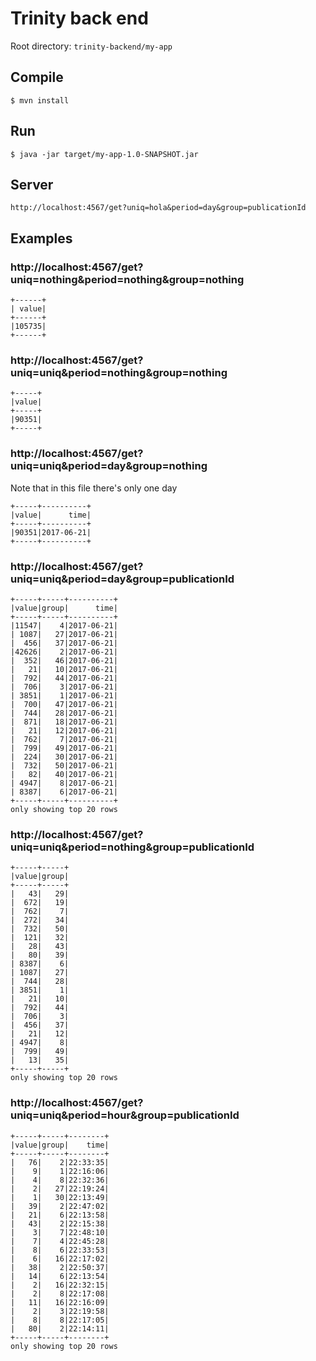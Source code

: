 # Trinity back end

Root directory: `trinity-backend/my-app`

## Compile

`$ mvn install`

## Run

`$ java -jar target/my-app-1.0-SNAPSHOT.jar`

## Server

`http://localhost:4567/get?uniq=hola&period=day&group=publicationId`

## Examples

### http://localhost:4567/get?uniq=nothing&period=nothing&group=nothing
```
+------+
| value|
+------+
|105735|
+------+
```

### http://localhost:4567/get?uniq=uniq&period=nothing&group=nothing
```
+-----+
|value|
+-----+
|90351|
+-----+
```

### http://localhost:4567/get?uniq=uniq&period=day&group=nothing
Note that in this file there's only one day
```
+-----+----------+
|value|      time|
+-----+----------+
|90351|2017-06-21|
+-----+----------+
```

### http://localhost:4567/get?uniq=uniq&period=day&group=publicationId
```
+-----+-----+----------+
|value|group|      time|
+-----+-----+----------+
|11547|    4|2017-06-21|
| 1087|   27|2017-06-21|
|  456|   37|2017-06-21|
|42626|    2|2017-06-21|
|  352|   46|2017-06-21|
|   21|   10|2017-06-21|
|  792|   44|2017-06-21|
|  706|    3|2017-06-21|
| 3851|    1|2017-06-21|
|  700|   47|2017-06-21|
|  744|   28|2017-06-21|
|  871|   18|2017-06-21|
|   21|   12|2017-06-21|
|  762|    7|2017-06-21|
|  799|   49|2017-06-21|
|  224|   30|2017-06-21|
|  732|   50|2017-06-21|
|   82|   40|2017-06-21|
| 4947|    8|2017-06-21|
| 8387|    6|2017-06-21|
+-----+-----+----------+
only showing top 20 rows
```

### http://localhost:4567/get?uniq=uniq&period=nothing&group=publicationId
```
+-----+-----+
|value|group|
+-----+-----+
|   43|   29|
|  672|   19|
|  762|    7|
|  272|   34|
|  732|   50|
|  121|   32|
|   28|   43|
|   80|   39|
| 8387|    6|
| 1087|   27|
|  744|   28|
| 3851|    1|
|   21|   10|
|  792|   44|
|  706|    3|
|  456|   37|
|   21|   12|
| 4947|    8|
|  799|   49|
|   13|   35|
+-----+-----+
only showing top 20 rows
```

### http://localhost:4567/get?uniq=uniq&period=hour&group=publicationId
```
+-----+-----+--------+
|value|group|    time|
+-----+-----+--------+
|   76|    2|22:33:35|
|    9|    1|22:16:06|
|    4|    8|22:32:36|
|    2|   27|22:19:24|
|    1|   30|22:13:49|
|   39|    2|22:47:02|
|   21|    6|22:13:58|
|   43|    2|22:15:38|
|    3|    7|22:48:10|
|    7|    4|22:45:28|
|    8|    6|22:33:53|
|    6|   16|22:17:02|
|   38|    2|22:50:37|
|   14|    6|22:13:54|
|    2|   16|22:32:15|
|    2|    8|22:17:08|
|   11|   16|22:16:09|
|    2|    3|22:19:58|
|    8|    8|22:17:05|
|   80|    2|22:14:11|
+-----+-----+--------+
only showing top 20 rows
```